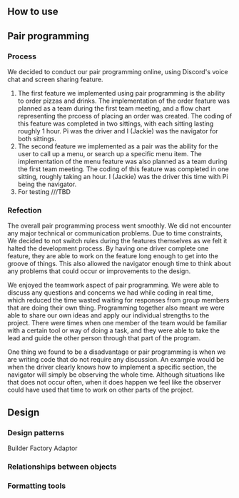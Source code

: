 ## How to use

## Pair programming

### Process
We decided to conduct our pair programming online, using Discord's voice chat and screen sharing feature.
1. The first feature we implemented using pair programming is the ability to order pizzas and drinks. The implementation of the order feature was planned as a team during the first team meeting, and a flow chart representing the prcoess of placing an order was created. The coding of this feature was completed in two sittings, with each sitting lasting roughly 1 hour. Pi was the driver and I (Jackie) was the navigator for both sittings.
2. The second feature we implemented as a pair was the ability for the user to call up a menu, or search up a specific menu item. The implementation of the menu feature was also planned as a team during the first team meeting. The coding of this feature was completed in one sitting, roughly taking an hour. I (Jackie) was the driver this time with Pi being the navigator.
3. For testing ///TBD
### Refection
The overall pair programming process went smoothly. We did not encounter any major technical or communication problems. Due to time constraints, We decided to not switch rules during the features themselves as we felt it halted the development process. By having one driver complete one feature, they are able to work on the feature long enough to get into the groove of things. This also allowed the navigator enough time to think about any problems that could occur or improvements to the design.

We enjoyed the teamwork aspect of pair programming. We were able to discuss any questions and concerns we had while coding in real time, which reduced the time wasted waiting for responses from group members that are doing their own thing. Programming together also meant we were able to share our own ideas and apply our individual strengths to the project. There were times when one member of the team would be familiar with a certain tool or way of doing a task, and they were able to take the lead and guide the other person through that part of the program.

One thing we found to be a disadvantage or pair programming is when we are writing code that do not require any discussion. An example would be when the driver clearly knows how to implement a specific section, the navigator will simply be observing the whole time. Although situations like that does not occur often, when it does happen we feel like the observer could have used that time to work on other parts of the project.

## Design

### Design patterns
Builder
Factory
Adaptor

### Relationships between objects

### Formatting tools
